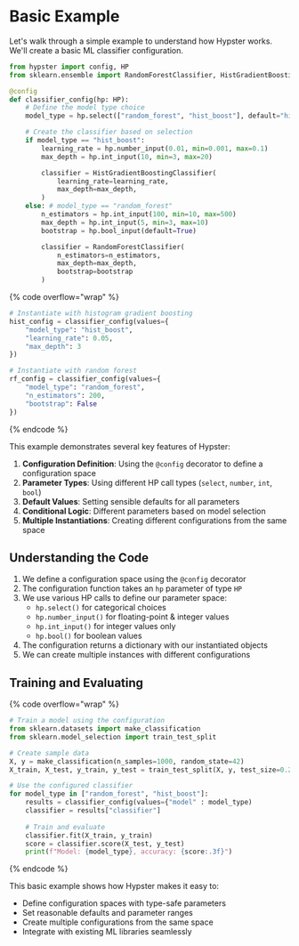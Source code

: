 # Basic Example

Let's walk through a simple example to understand how Hypster works. We'll create a basic ML classifier configuration.

```python
from hypster import config, HP
from sklearn.ensemble import RandomForestClassifier, HistGradientBoostingClassifier

@config
def classifier_config(hp: HP):
    # Define the model type choice
    model_type = hp.select(["random_forest", "hist_boost"], default="hist_boost")

    # Create the classifier based on selection
    if model_type == "hist_boost":
        learning_rate = hp.number_input(0.01, min=0.001, max=0.1)
        max_depth = hp.int_input(10, min=3, max=20)

        classifier = HistGradientBoostingClassifier(
            learning_rate=learning_rate,
            max_depth=max_depth,
        )
    else: # model_type == "random_forest"
        n_estimators = hp.int_input(100, min=10, max=500)
        max_depth = hp.int_input(5, min=3, max=10)
        bootstrap = hp.bool_input(default=True)

        classifier = RandomForestClassifier(
            n_estimators=n_estimators, 
            max_depth=max_depth,
            bootstrap=bootstrap
        )
```

{% code overflow="wrap" %}
```python
# Instantiate with histogram gradient boosting
hist_config = classifier_config(values={
    "model_type": "hist_boost",
    "learning_rate": 0.05,
    "max_depth": 3
})

# Instantiate with random forest
rf_config = classifier_config(values={
    "model_type": "random_forest",
    "n_estimators": 200,
    "bootstrap": False
})
```
{% endcode %}

This example demonstrates several key features of Hypster:

1. **Configuration Definition**: Using the `@config` decorator to define a configuration space
2. **Parameter Types**: Using different HP call types (`select`, `number`, `int`, `bool`)
3. **Default Values**: Setting sensible defaults for all parameters
4. **Conditional Logic**: Different parameters based on model selection
5. **Multiple Instantiations**: Creating different configurations from the same space

## Understanding the Code

1. We define a configuration space using the `@config` decorator
2. The configuration function takes an `hp` parameter of type `HP`
3. We use various HP calls to define our parameter space:
   * `hp.select()` for categorical choices
   * `hp.number_input()` for floating-point & integer values
   * `hp.int_input()` for integer values only
   * `hp.bool()` for boolean values
4. The configuration returns a dictionary with our instantiated objects
5. We can create multiple instances with different configurations

## Training and Evaluating

{% code overflow="wrap" %}
```python
# Train a model using the configuration
from sklearn.datasets import make_classification
from sklearn.model_selection import train_test_split

# Create sample data
X, y = make_classification(n_samples=1000, random_state=42)
X_train, X_test, y_train, y_test = train_test_split(X, y, test_size=0.2)

# Use the configured classifier
for model_type in ["random_forest", "hist_boost"]:
    results = classifier_config(values={"model" : model_type)
    classifier = results["classifier"]
    
    # Train and evaluate
    classifier.fit(X_train, y_train)
    score = classifier.score(X_test, y_test)
    print(f"Model: {model_type}, accuracy: {score:.3f}")
```
{% endcode %}

This basic example shows how Hypster makes it easy to:

* Define configuration spaces with type-safe parameters
* Set reasonable defaults and parameter ranges
* Create multiple configurations from the same space
* Integrate with existing ML libraries seamlessly
